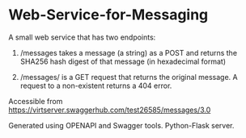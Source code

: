 # Web-Service-for-Messaging

A small web service that has two endpoints:

1. /messages takes a message (a string) as a POST and returns the SHA256 hash digest of that
message (in hexadecimal format)

2. /messages/<hash> is a GET request that returns the original message. A request to a non-existent
<hash> returns a 404 error.
  
Accessible from https://virtserver.swaggerhub.com/test26585/messages/3.0
  
  
  Generated using OPENAPI and Swagger tools.
  Python-Flask server.
